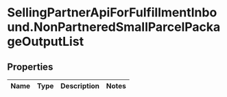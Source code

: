 # SellingPartnerApiForFulfillmentInbound.NonPartneredSmallParcelPackageOutputList

## Properties
Name | Type | Description | Notes
------------ | ------------- | ------------- | -------------


